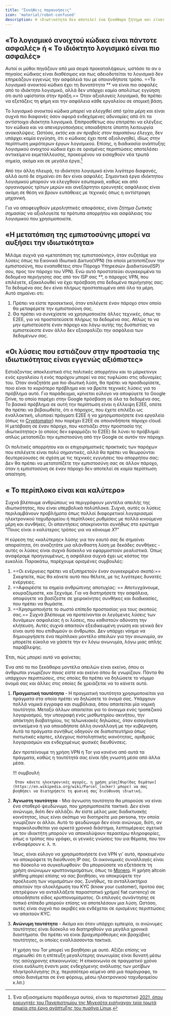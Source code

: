 ```yaml
---
title: "Συνήθεις παρανοήσεις"
icon: 'material/robot-confused'
description: Η ιδιωτικότητα δεν αποτελεί ένα ξεκάθαρο ζήτημα και είναι εύκολο να παρασυρθεί κανείς από διαφημιστικούς ισχυρισμούς και άλλες παραπλανητικές πληροφορίες.
---
```


## «Το λογισμικό ανοιχτού κώδικα είναι πάντοτε ασφαλές» ή « Το ιδιόκτητο λογισμικό είναι πιο ασφαλές»

Αυτοί οι μύθοι πηγάζουν από μια σειρά προκαταλήψεων, ωστόσο το αν ο πηγαίος κώδικας είναι διαθέσιμος και πως αδειοδοτείται το λογισμικό δεν επηρεάζουν εγγενώς την ασφάλειά του με οποιονδήποτε τρόπο. ==Το λογισμικό ανοικτού κώδικα έχει τη δυνατότητα ** να είναι πιο ασφαλές από το ιδιόκτητο λογισμικό, αλλά δεν υπάρχει καμία απολύτως εγγύηση ότι αυτό υφίσταται στην πράξη.== Όταν αξιολογείς λογισμικό, θα πρέπει να εξετάζεις τη φήμη και την ασφάλεια κάθε εργαλείου σε ατομική βάση.

Το λογισμικό ανοικτού κώδικα *μπορεί να ελεγχθεί από τρίτα μέρη* και είναι συχνά πιο διαφανές όσον αφορά ενδεχόμενες αδυναμίες από ότι τα αντίστοιχα ιδιόκτητα λογισμικά. Επιπροσθέτως σου επιτρέπει να ελέγξεις τον κώδικα και να απενεργοποιήσεις οποιαδήποτε ύποπτη λειτουργία ανακαλύψεις. Ωστόσο, *εκτός και αν προβείς στον παραπάνω έλεγχο*, δεν υπάρχει καμία εγγύηση, ότι ο κώδικας έχει ποτέ αξιολογηθεί, ιδίως στην περίπτωση μικρότερων έργων λογισμικού. Επίσης, η διαδικασία ανάπτυξης λογισμικού ανοιχτού κώδικα έχει σε ορισμένες περιπτώσεις αποτελέσει αντικείμενο εκμετάλλευσης, προκειμένου να εισαχθούν νέα τρωτά σημεία, ακόμα και σε μεγάλα έργα.[^1]

Από την άλλη πλευρά, το ιδιόκτητο λογισμικό είναι λιγότερο διαφανές, αλλά αυτό δε σημαίνει ότι δεν είναι ασφαλές. Σημαντικά έργα ιδιόκτητου λογισμικού μπορούν να ελεγχθούν εσωτερικά, καθώς και από οργανισμούς τρίτων μερών και ανεξάρτητοι ερευνητές ασφάλειας είναι ακόμη σε θέση να βρουν ευπάθειες με τεχνικές όπως η αντίστροφη μηχανική.

Για να αποφευχθούν μεροληπτικές αποφάσεις, είναι *ζήτημα ζωτικής σημασίας* να αξιολογείτε τα πρότυπα απορρήτου και ασφάλειας του λογισμικού που χρησιμοποιείτε.

## «Η μετατόπιση της εμπιστοσύνης μπορεί να αυξήσει την ιδιωτικότητα»

Μιλάμε συχνά για «μετατόπιση της εμπιστοσύνης», όταν συζητάμε για λύσεις όπως τα Εικονικά Ιδιωτικά Δίκτυα(VPN) (τα οποία μετατοπίζουν την εμπιστοσύνη, που εναποθέτεις στον Πάροχο Υπηρεσιών Διαδικτύου(ISP) σου, προς τον πάροχο του VPN). Ενώ αυτό προστατεύει συγκεκριμένα τα δεδομένα περιήγησης σας από τον ISP σας **, ο πάροχος VPN, που επιλέγετε, εξακολουθεί να έχει πρόσβαση στα δεδομένα περιήγησης σας: Τα δεδομένα σας δεν είναι πλήρως προστατευμένα από όλα τα μέρη. Αυτό σημαίνει οτι:

1. Πρέπει να είστε προσεκτικοί, όταν επιλέγετε έναν πάροχο στον οποίο θα μεταφέρετε την εμπιστοσύνη σας.
2. Θα πρέπει να συνεχίσετε να χρησιμοποιείτε άλλες τεχνικές, όπως το E2EE, για να προστατεύσετε πλήρως τα δεδομένα σας. Απλώς το να μην εμπιστεύεστε έναν πάροχο και λόγω αυτής της δυσπιστίας να εμπιστεύεστε έναν άλλο δεν εξασφαλίζει την ασφάλεια των δεδομένων σας.

## «Οι λύσεις που εστιάζουν στην προστασία της ιδιωτικότητας είναι εγγενώς αξιόπιστες»

Εστιάζοντας αποκλειστικά στις πολιτικές απορρήτου και το μάρκετινγκ ενός εργαλείου ή ενός παρόχου μπορεί να σας τυφλώσει στις αδυναμίες του. Όταν αναζητάτε μια πιο ιδιωτική λύση, θα πρέπει να προσδιορίσετε, ποιο είναι το κυριότερο πρόβλημα και να βρείτε τεχνικές λύσεις για το πρόβλημα αυτό. Για παράδειγμα, κρίνεται εύλογο να αποφύγετε το Google Drive, το οποίο παρέχει στην Google πρόσβαση σε όλα τα δεδομένα σας. Το βασικό πρόβλημα σε αυτή την περίπτωση είναι η έλλειψη E2EE, οπότε θα πρέπει να βεβαιωθείτε, ότι ο πάροχος, που έχετε επιλέξει ως εναλλακτική, υλοποιεί πράγματι E2EE ή να χρησιμοποιήσετε ένα εργαλείο (όπως το [Cryptomator](../encryption.md#cryptomator-cloud)) που παρέχει E2EE σε οποιονδήποτε πάροχο cloud. Η μετάβαση σε έναν πάροχο, που «εστιάζει στην προστασία της ιδιωτικότητας» (ο οποίος δεν εφαρμόζει το E2EE) δε λύνει το πρόβλημά: απλώς μετατοπίζει την εμπιστοσύνη από την Google σε αυτόν τον πάροχο.

Οι πολιτικές απορρήτου και οι επιχειρηματικές πρακτικές των παρόχων που επιλέγετε είναι πολύ σημαντικές, αλλά θα πρέπει να θεωρούνται δευτερεύουσες σε σχέση με τις τεχνικές εγγυήσεις του απορρήτου σας: Δεν θα πρέπει να μετατοπίζετε την εμπιστοσύνη σας σε άλλον πάροχο, όταν η εμπιστοσύνη σε έναν πάροχο δεν αποτελεί σε καμία περίπτωση απαίτηση.

## « Το περίπλοκο είναι και καλύτερο»

Συχνά βλέπουμε ανθρώπους να περιγράφουν μοντέλα απειλής της ιδιωτικότητας, που είναι υπερβολικά πολύπλοκα. Συχνά, αυτές οι λύσεις περιλαμβάνουν προβλήματα όπως πολλοί διαφορετικοί λογαριασμοί ηλεκτρονικού ταχυδρομείου ή περίπλοκες ρυθμίσεις με πολλά κινούμενα μέρη και συνθήκες. Οι απαντήσεις αποκρίνονται συνήθως στο ερώτημα "Ποιος είναι ο καλύτερος τρόπος για να κάνουμε *X*?"

Η εύρεση της «καλύτερης» λύσης για τον εαυτό σας δε σημαίνει απαραίτητα, ότι αναζητάτε μια αλάνθαστη λύση με δεκάδες συνθήκες - αυτές οι λύσεις είναι συχνά δύσκολο να εφαρμοστούν ρεαλιστικά. Όπως αναφέραμε προηγουμένως, η ασφάλεια συχνά έχει ως κόστος την ευκολία. Παρακάτω, παρέχουμε ορισμένες συμβουλές:

1. ==Οι ενέργειες πρέπει να εξυπηρετούν έναν συγκεκριμένο σκοπό:== Σκεφτείτε, πώς θα κάνετε αυτό που θέλετε, με τις λιγότερες δυνατές ενέργειες.
2. ==Αφαιρέστε τα σημεία ανθρώπινης αποτυχίας: == Αποτυγχάνουμε, κουραζόμαστε, και ξεχνάμε. Για να διατηρήσετε την ασφάλεια, αποφύγετε να βασίζεστε σε χειροκίνητες συνθήκες και διαδικασίες, που πρέπει να θυμάστε.
3. ==Χρησιμοποιήστε το σωστό επίπεδο προστασίας για τους σκοπούς σας.== Συχνά βλέπουμε να προτείνονται οι λεγόμενες λύσεις των δυνάμεων ασφαλείας ή οι λύσεις, που καθιστούν αδύνατη την κλήτευση. Αυτές συχνά απαιτούν εξειδικευμένη γνώση και γενικά δεν είναι αυτό που επιθυμούν οι άνθρωποι. Δεν υπάρχει νόημα να δημιουργήσετε ένα περίπλοκο μοντέλο απειλών για την ανωνυμία, αν μπορείτε εύκολα να χάσετε την εν λόγω ανωνυμία, λόγω μιας απλής παράβλεψης.

Έτσι, πώς μπορεί αυτό να φαίνεται;

Ένα από τα πιο ξεκάθαρα μοντέλα απειλών είναι εκείνο, όπου οι άνθρωποι *γνωρίζουν ποιος είστε* και εκείνο όπου δε γνωρίζουν. Πάντα θα υπάρχουν περιπτώσεις, στις οποίες θα πρέπει να δηλώσετε το νόμιμο όνομά σας και άλλες στις οποίες δε χρειάζεται να το κάνετε αυτό.

1. **Πραγματική ταυτότητα** - Η πραγματική ταυτότητα χρησιμοποιείται για πράγματα στα οποία πρέπει να δηλώσετε το όνομά σας. Υπάρχουν πολλά νομικά έγγραφα και συμβόλαια, όπου απαιτείται μία νομική ταυτότητα. Μεταξύ άλλων απαιτείται για το άνοιγμα ενός τραπεζικού λογαριασμού, την υπογραφή ενός μισθωτηρίου ακινήτου, την απόκτηση διαβατηρίου, τις τελωνειακές δηλώσεις, όταν εισαγάγετε αντικείμενα ή για οποιαδήποτε άλλη συναλλαγή με την κυβέρνηση. Αυτά τα πράγματα συνήθως οδηγούν σε διαπιστευτήρια όπως πιστωτικές κάρτες, ελέγχους πιστοληπτικής ικανότητας, αριθμούς λογαριασμών και ενδεχομένως φυσικές διευθύνσεις.

    Δεν προτείνουμε τη χρήση VPN ή Tor για κανένα από αυτά τα πράγματα, καθώς η ταυτότητά σας είναι ήδη γνωστή μέσα από άλλα μέσα.

    !!! συμβουλή
   
        Όταν κάνετε ηλεκτρονικές αγορές, η χρήση μίας[θυρίδας δεμάτων] (https://en.wikipedia.org/wiki/Parcel_locker) μπορεί να σας βοηθήσει να διατηρήσετε τη φυσική σας διεύθυνση ιδιωτική.

2. **Άγνωστη ταυτότητα** - Μια άγνωστη ταυτότητα θα μπορούσε να είναι ένα σταθερό ψευδώνυμο, που χρησιμοποιείτε τακτικά. Δεν είναι ανώνυμο, διότι δεν αλλάζει. Αν είστε μέλος μιας διαδικτυακής κοινότητας, ίσως είναι σκόπιμο να διατηρείτε μια persona, την οποία γνωρίζουν οι άλλοι. Αυτό το ψευδώνυμο δεν είναι ανώνυμο, διότι, αν παρακολουθείται για αρκετό χρονικό διάστημα, λεπτομέρειες σχετικά με τον ιδιοκτήτη μπορούν να αποκαλύψουν περαιτέρω πληροφορίες, όπως ο τρόπος που γράφει, οι γενικές γνώσεις του για θέματα, που τον ενδιαφέρουν κ. λ. π.

    Ίσως, είναι εύλογο να χρησιμοποιήσετε ένα VPN γι' αυτό, προκειμένου να αποκρύψετε τη διεύθυνση IP σας. Οι οικονομικές συναλλαγές είναι πιο δύσκολο να συγκαλυφθούν: Θα μπορούσατε να εξετάσετε τη χρήση ανώνυμων κρυπτονομισμάτων, όπως το [Monero](https://www.getmonero.org/). Η χρήση altcoin shifting μπορεί επίσης να σας βοηθήσει, να αποκρύψετε την προέλευση των νομισμάτων σας. Συνήθως, τα ανταλλακτήρια απαιτούν την ολοκλήρωση του KYC (know your customer), προτού σας επιτρέψουν να ανταλλάξετε παραστατικό χρήμα( fiat currency) σε οποιοδήποτε είδος κρυπτονομίσματος. Οι επιλογές συνάντησης σε τοπικό επίπεδο μπορούν επίσης να αποτελέσουν μια λύση. Ωστόσο, αυτές είναι συχνά πιο ακριβές και ενδέχεται σε ορισμένες περιπτώσεις να απαιτούν KYC.

3. **Ανώνυμη ταυτότητα** - Ακόμα και όταν υπάρχει εμπειρία, οι ανώνυμες ταυτότητες είναι δύσκολο να διατηρηθούν για μεγάλα χρονικά διαστήματα. Θα πρέπει να είναι βραχυπρόθεσμες και βραχύβιες ταυτότητες, οι οποίες εναλλάσσονται τακτικά.

    Η χρήση του Tor μπορεί να βοηθήσει με αυτό. Αξίζει επίσης να σημειωθεί ότι η επίτευξη μεγαλύτερης ανωνυμίας είναι δυνατή μέσω της ασύγχρονης επικοινωνίας: Η επικοινωνία σε πραγματικό χρόνο είναι ευάλωτη έναντι μιας ενδεχόμενης ανάλυσης των μοτίβων πληκτρολόγησης (π.χ. περισσότερο κείμενο από μια παράγραφο, το οποίο διανέμεται σε ένα φόρουμ, μέσω ηλεκτρονικού ταχυδρομείου κ.λπ.)

[^1]: Ένα αξιοσημείωτο παράδειγμα αυτού, είναι το περιστατικό [2021, όπου ερευνητές του Πανεπιστημίου της Μινεσότα εισήγαγαν τρία τρωτά σημεία στο έργο ανάπτυξης του πυρήνα Linux](https://cse.umn.edu/cs/linux-incident).
